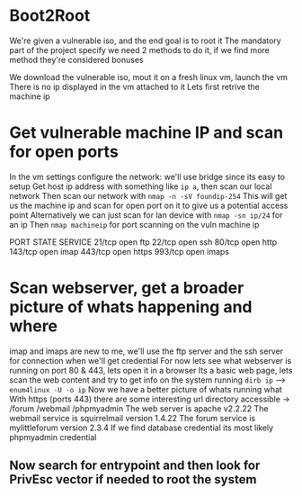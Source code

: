 # Boot2Root

We're given a vulnerable iso, and the end goal is to root it
The mandatory part of the project specify we need 2 methods to do it, if we find more method they're considered bonuses

We download the vulnerable iso, mout it on a fresh linux vm, launch the vm
There is no ip displayed in the vm attached to it 
Lets first retrive the machine ip

# Get vulnerable machine IP and scan for open ports
In the vm settings configure the network: we'll use bridge since its easy to setup
Get host ip address with something like `ip a`, then scan our local network
Then scan our network with `nmap -n -sV foundip-254`
This will get us the machine ip and scan for open port on it to give us a potential access point
Alternatively we can just scan for lan device with `nmap -sn ip/24` for an ip
Then `nmap machineip` for port scanning on the vuln machine ip

PORT    STATE SERVICE
21/tcp  open  ftp
22/tcp  open  ssh
80/tcp  open  http
143/tcp open  imap
443/tcp open  https
993/tcp open  imaps

# Scan webserver, get a broader picture of whats happening and where
imap and imaps are new to me, we'll use the ftp server and the ssh server for connection when we'll get credential
For now lets see what webserver is running on port 80 & 443, lets open it in a browser
Its a basic web page, lets scan the web content and try to get info on the system running
`dirb ip` --> `enum4linux -U -o ip`
Now we have a better picture of whats running what
With https (ports 443) there are some interesting url directory accessible -> /forum /webmail /phpmyadmin
The web server is apache v2.2.22
The webmail service is squirrelmail version 1.4.22
The forum service is mylittleforum version 2.3.4
If we find database credential its most likely phpmyadmin credential

## Now search for entrypoint and then look for PrivEsc vector if needed to root the system

